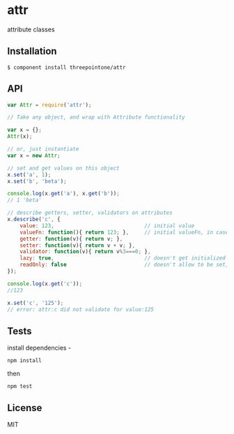 
# attr

  attribute classes

## Installation

    $ component install threepointone/attr

## API
```js
var Attr = require('attr');

// Take any object, and wrap with Attribute functionality

var x = {};
Attr(x);

// or, just instantiate 
var x = new Attr;

// set and get values on this object
x.set('a', 1);
x.set('b', 'beta');

console.log(x.get('a'), x.get('b'));
// 1 'beta'

// describe getters, setter, validators on attributes
x.describe('c', {
    value: 123,                             // initial value
    valueFn: function(){ return 123; },     // initial valueFn, in case you need access to `this` when initializing
    getter: function(v){ return v; },
    setter: function(v){ return v + v; },
    validator: function(v){ return v%3===0; },
    lazy: true,                             // doesn't get initialized until .get/.set is called
    readOnly: false                         // doesn't allow to be set, throws error when tried
});

console.log(x.get('c'));
//123

x.set('c', '125');
// error: attr:c did not validate for value:125 
```

## Tests
install dependencies - 
```
npm install
```
then
```
npm test
```   

## License

  MIT

